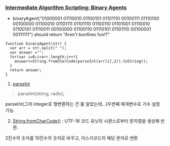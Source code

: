 ### [Intermediate Algorithm Scripting: Binary Agents](https://learn.freecodecamp.org/javascript-algorithms-and-data-structures/intermediate-algorithm-scripting/binary-agents)

* binaryAgent("01000001 01110010 01100101 01101110 00100111 01110100 00100000 01100010 01101111 01101110 01100110 01101001 01110010 01100101 01110011 00100000 01100110 01110101 01101110 00100001 00111111") should return "Aren't bonfires fun!?"

```
function binaryAgent(str) {
  var arr = str.split(" ");
  var answer ="";
  for(var i=0;i<arr.length;i++){
    answer+=String.fromCharCode(parseInt(arr[i],2)).toString();
  }
  return answer;
}
```

1. [parseInt](https://developer.mozilla.org/en-US/docs/Web/JavaScript/Reference/Global_Objects/parseInt) 
  > parseInt(string, radix);
  
  parseInt(그저 integer로 형변환하는 건 줄 알았는데...)두번째 매개변수로 기수 설정 가능.

2. [String.fromCharCode()](https://developer.mozilla.org/ko/docs/Web/JavaScript/Reference/Global_Objects/String/fromCharCode)
  : UTF-16 코드 유닛의 시퀀스로부터 문자열을 생성해 반환.
  
  2진수의 숫자를 10진수의 숫자로 바꾸고, 아스키코드의 해당 문자로 변환
